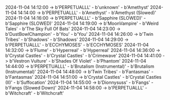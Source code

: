 2024-11-04 14:12:00 -> b'PERPETUALLL' - b'unknown' - b'Amethyst'
2024-11-04 14:14:00 -> b'PERPETUALLL' - b'Amethyst' - b'Amethyst (Slowed)'
2024-11-04 14:16:00 -> b'PERPETUALLL' - b'Sapphire (SLOWED)' - b'Sapphire (SLOWED)'
2024-11-04 14:19:00 -> b'MoonVampire' - b'Weird Tales' - b'The Sky Full Of Bats'
2024-11-04 14:23:00 -> b'DustBowlChampion' - b'You' - b'You'
2024-11-04 14:26:00 -> b'Twin Tribes' - b'Shadows' - b'Shadows'
2024-11-04 14:29:00 -> b'PERPETUALLL' - b'ECCHYMOSES' - b'ECCHYMOSES'
2024-11-04 14:32:00 -> b'Flume' - b'Hyperreal' - b'Hyperreal'
2024-11-04 14:36:00 -> b'Crystal Castles' - b'Crystal Castles' - b'Crimewave'
2024-11-04 14:41:00 -> b'Vestron Vulture' - b'Shades Of Violet' - b'Phantom'
2024-11-04 14:44:00 -> b'PERPETUALLL' - b'Brutalism (Instrumental)' - b'Brutalism (Instrumental)'
2024-11-04 14:48:00 -> b'Twin Tribes' - b'Fantasmas' - b'Fantasmas'
2024-11-04 14:51:00 -> b'Crystal Castles' - b'Crystal Castles (II)' - b'Suffocation'
2024-11-04 14:55:00 -> b'Dionnysuss' - b'Fangs' - b'Fangs (Slowed Down)'
2024-11-04 14:58:00 -> b'PERPETUALLL' - b'Witchcraft' - b'Witchcraft'
